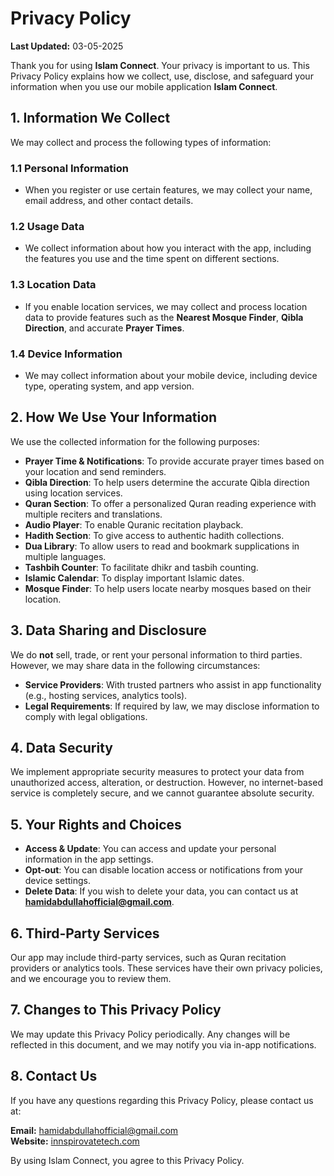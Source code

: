 # Privacy Policy

**Last Updated:** 03-05-2025

Thank you for using **Islam Connect**. Your privacy is important to us. This Privacy Policy explains how we collect, use, disclose, and safeguard your information when you use our mobile application **Islam Connect**.

## 1. Information We Collect
We may collect and process the following types of information:

### 1.1 Personal Information
- When you register or use certain features, we may collect your name, email address, and other contact details.

### 1.2 Usage Data
- We collect information about how you interact with the app, including the features you use and the time spent on different sections.

### 1.3 Location Data
- If you enable location services, we may collect and process location data to provide features such as the **Nearest Mosque Finder**, **Qibla Direction**, and accurate **Prayer Times**.

### 1.4 Device Information
- We may collect information about your mobile device, including device type, operating system, and app version.

## 2. How We Use Your Information
We use the collected information for the following purposes:

- **Prayer Time & Notifications**: To provide accurate prayer times based on your location and send reminders.
- **Qibla Direction**: To help users determine the accurate Qibla direction using location services.
- **Quran Section**: To offer a personalized Quran reading experience with multiple reciters and translations.
- **Audio Player**: To enable Quranic recitation playback.
- **Hadith Section**: To give access to authentic hadith collections.
- **Dua Library**: To allow users to read and bookmark supplications in multiple languages.
- **Tashbih Counter**: To facilitate dhikr and tasbih counting.
- **Islamic Calendar**: To display important Islamic dates.
- **Mosque Finder**: To help users locate nearby mosques based on their location.

## 3. Data Sharing and Disclosure
We do **not** sell, trade, or rent your personal information to third parties. However, we may share data in the following circumstances:

- **Service Providers**: With trusted partners who assist in app functionality (e.g., hosting services, analytics tools).
- **Legal Requirements**: If required by law, we may disclose information to comply with legal obligations.

## 4. Data Security
We implement appropriate security measures to protect your data from unauthorized access, alteration, or destruction. However, no internet-based service is completely secure, and we cannot guarantee absolute security.

## 5. Your Rights and Choices
- **Access & Update**: You can access and update your personal information in the app settings.
- **Opt-out**: You can disable location access or notifications from your device settings.
- **Delete Data**: If you wish to delete your data, you can contact us at **hamidabdullahofficial@gmail.com**.

## 6. Third-Party Services
Our app may include third-party services, such as Quran recitation providers or analytics tools. These services have their own privacy policies, and we encourage you to review them.

## 7. Changes to This Privacy Policy
We may update this Privacy Policy periodically. Any changes will be reflected in this document, and we may notify you via in-app notifications.

## 8. Contact Us
If you have any questions regarding this Privacy Policy, please contact us at:

**Email:** hamidabdullahofficial@gmail.com  
**Website:** [innspirovatetech.com](https://innspirovatetech.com)

By using Islam Connect, you agree to this Privacy Policy.

